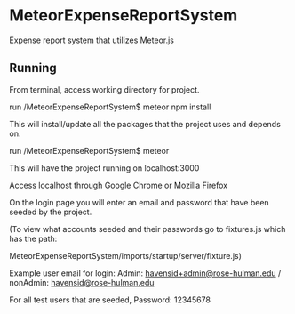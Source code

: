 # MeteorExpenseReportSystem
Expense report system that utilizes Meteor.js

## Running
From terminal, access working directory for project.

run /MeteorExpenseReportSystem$ meteor npm install

  This will install/update all the packages that the project uses and depends on.
  
run /MeteorExpenseReportSystem$ meteor

  This will have the project running on localhost:3000

Access localhost through Google Chrome or Mozilla Firefox

On the login page you will enter an email and password that have been seeded by the project.

  (To view what accounts seeded and their passwords go to fixtures.js which has the path:
  
  MeteorExpenseReportSystem/imports/startup/server/fixture.js)
  
  Example user email for login: Admin: havensid+admin@rose-hulman.edu / nonAdmin: havensid@rose-hulman.edu
  
  For all test users that are seeded, Password: 12345678
  
